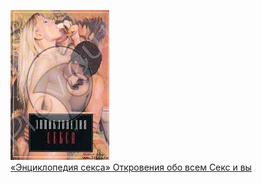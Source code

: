 ![](«Энциклопедия%20секса»%20Откровения%20обо%20всем%20Секс%20и%20вы.jpg)  
[«Энциклопедия секса» Откровения обо всем Секс и вы](«Энциклопедия%20секса»%20Откровения%20обо%20всем%20Секс%20и%20вы.md)
